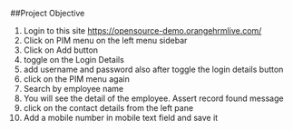 ##Project Objective
1. Login to this site
https://opensource-demo.orangehrmlive.com/
2. Click on PIM menu on the left menu sidebar
3. Click on Add button
4. toggle on the Login Details
5. add username and password also after toggle the login details button
6. click on the PIM menu again
7. Search by employee name
8. You will see the detail of the employee. Assert record found message
9. click on the contact details from the left pane
10. Add a mobile number in mobile text field and save it
